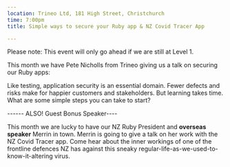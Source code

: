 ```yaml
---
location: Trineo Ltd, 181 High Street, Christchurch
time: 7:00pm
title: Simple ways to secure your Ruby app & NZ Covid Tracer App

---
```


Please note: This event will only go ahead if we are still at Level 1.

This month we have Pete Nicholls from Trineo giving us a talk on securing our Ruby apps:

Like testing, application security is an essential domain. Fewer defects and risks make for happier customers and stakeholders. But learning takes time. What are some simple steps you can take to start?

------ ALSO! Guest Bonus Speaker----

This month we are lucky to have our NZ Ruby President and **overseas speaker** Merrin in town. Merrin is going to give a talk on her work with the NZ Covid Tracer app. Come hear about the inner workings of one of the frontline defences NZ has against this sneaky regular-life-as-we-used-to-know-it-altering virus.
